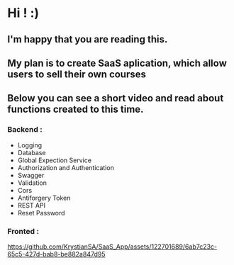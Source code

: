 <H1>Hi ! :)</H1>
<H2>I'm happy that you are reading this.</H2>
<H2>My plan is to create SaaS aplication, which allow users to sell their own courses</H2>
<H2>Below you can see a short video and read about functions created to this time.</H2>
<H3>Backend : </H3>
<ul>
  <li>Logging</li>
  <li>Database</li>
  <li>Global Expection Service</li>
  <li>Authorization and Authentication</li>
  <li>Swagger</li>
  <li>Validation</li>
  <li>Cors</li>
  <li>Antiforgery Token</li>
  <li>REST API</li>
  <li>Reset Password</li>
</ul>
<H3>Fronted : </H3>

  https://github.com/KrystianSA/SaaS_App/assets/122701689/6ab7c23c-65c5-427d-bab8-be882a847d95
